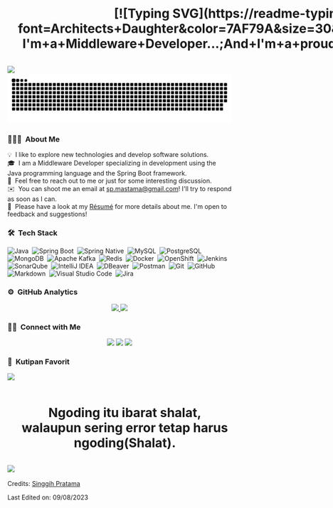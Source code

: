 <div id="user-content-toc">
  <ul align="center">
    <summary>
      <h1 style="display: inline-block">
        [![Typing SVG](https://readme-typing-svg.herokuapp.com?font=Architects+Daughter&color=7AF79A&size=30&lines=Hey!+It's+Singgih%20Pratama!;
        I'm+a+Middleware+Developer...;And+I'm+a+proud+Indonesia)](https://git.io/typing-svg)
      </h1>
    </summary>
  </ul>
</div>

<!--horizontal divider(gradiant)-->
<img src="https://user-images.githubusercontent.com/73097560/115834477-dbab4500-a447-11eb-908a-139a6edaec5c.gif">

<!--- snake -->
<div align="center">
  <a href="https://mastama.github.io/mastama/">
  <img  src="https://github.com/1999AZZAR/1999AZZAR/blob/main/resources/img/grid-snake.svg"
       alt="snake" /></a>
</div>

### 👨🏻‍💻 &nbsp;About Me

💡 &nbsp;I like to explore new technologies and develop software solutions.\
🎓 &nbsp;I am a Middleware Developer specializing in development using the Java programming language and the Spring Boot framework.\
💬 &nbsp;Feel free to reach out to me or just for some interesting discussion.\
✉️ &nbsp;You can shoot me an email at sp.mastama@gmail.com! I'll try to respond as soon as I can.\
📄 &nbsp;Please have a look at my [Résumé]() for more details about me. I'm open to feedback and suggestions!

### 🛠 &nbsp;Tech Stack

![Java](https://img.shields.io/badge/-Java-05122A?style=flat&logo=Java&logoColor=FFA518)&nbsp;
![Spring Boot](https://img.shields.io/badge/-Spring%20Boot-6DB33F?style=flat&logo=spring&logoColor=white)&nbsp;
![Spring Native](https://img.shields.io/badge/-Spring%20Native-6DB33F?style=flat&logo=spring&logoColor=white)&nbsp;
![MySQL](https://img.shields.io/badge/-MySQL-4479A1?style=flat&logo=mysql&logoColor=white)&nbsp;
![PostgreSQL](https://img.shields.io/badge/-PostgreSQL-336791?style=flat&logo=postgresql&logoColor=white)&nbsp;
![MongoDB](https://img.shields.io/badge/-MongoDB-47A248?style=flat&logo=mongodb&logoColor=white)&nbsp;
![Apache Kafka](https://img.shields.io/badge/-Apache%20Kafka-231F20?style=flat&logo=apache-kafka&logoColor=white)&nbsp;
![Redis](https://img.shields.io/badge/-Redis-DC382D?style=flat&logo=redis&logoColor=white)&nbsp;
![Docker](https://img.shields.io/badge/-Docker-2496ED?style=flat&logo=docker&logoColor=white)&nbsp;
![OpenShift](https://img.shields.io/badge/-OpenShift-EE0000?style=flat&logo=red-hat-open-shift&logoColor=white)&nbsp;
![Jenkins](https://img.shields.io/badge/-Jenkins-D24939?style=flat&logo=jenkins&logoColor=white)&nbsp;
![SonarQube](https://img.shields.io/badge/-SonarQube-4E9BCD?style=flat&logo=sonarqube&logoColor=white)&nbsp;
![IntelliJ IDEA](https://img.shields.io/badge/-IntelliJ%20IDEA-000000?style=flat&logo=intellij-idea&logoColor=white)&nbsp;
![DBeaver](https://img.shields.io/badge/-DBeaver-000000?style=flat&logo=dbeaver&logoColor=white)&nbsp;
![Postman](https://img.shields.io/badge/-Postman-FF6C37?style=flat&logo=postman&logoColor=white)&nbsp;
![Git](https://img.shields.io/badge/-Git-05122A?style=flat&logo=git)&nbsp;
![GitHub](https://img.shields.io/badge/-GitHub-05122A?style=flat&logo=github)&nbsp;
![Markdown](https://img.shields.io/badge/-Markdown-05122A?style=flat&logo=markdown)&nbsp;
![Visual Studio Code](https://img.shields.io/badge/-Visual%20Studio%20Code-05122A?style=flat&logo=visual-studio-code&logoColor=007ACC)&nbsp;
![Jira](https://img.shields.io/badge/-Jira-0052CC?style=flat&logo=Jira&logoColor=white)&nbsp;

### ⚙️ &nbsp;GitHub Analytics

<p align="center">
<a href="https://github.com/mastama">
  <img height="180em" src="https://github-readme-stats-eight-theta.vercel.app/api?username=mastama&show_icons=true&theme=algolia&include_all_commits=true&count_private=true"/>
  <img height="180em" src="https://github-readme-stats-eight-theta.vercel.app/api/top-langs/?username=mastama&layout=compact&langs_count=8&theme=algolia"/>
</a>
</p>

### 🤝🏻 &nbsp;Connect with Me

<p align="center">
<a href="https://linkedin.com/in/singgih-pratama"><img src="https://img.shields.io/badge/-Singgih%20Pratama-0077B5?style=flat&logo=Linkedin&logoColor=white"/></a>
<a href="mailto:sp.mastama@gmail.com"><img src="https://img.shields.io/badge/-sp.mastama@gmail.com-D14836?style=flat&logo=Gmail&logoColor=white"/></a>
<a href="https://instagram.com/s_mastama"><img src="https://img.shields.io/badge/-@s_mastama__-E4405F?style=flat&logo=Instagram&logoColor=white"/></a>
</p>


### 🎯 &nbsp;Kutipan Favorit
<!--horizontal divider(gradiant)-->
<img src="https://user-images.githubusercontent.com/73097560/115834477-dbab4500-a447-11eb-908a-139a6edaec5c.gif">
<div id="user-content-toc">
  <ul align="center">
    <summary><h1 style="display: inline-block">Ngoding itu ibarat shalat, walaupun sering error tetap harus ngoding(Shalat).</h1></summary>
  </ul>
</div>
<!--horizontal divider(gradiant)-->
<img src="https://user-images.githubusercontent.com/73097560/115834477-dbab4500-a447-11eb-908a-139a6edaec5c.gif">

Credits: [Singgih Pratama](https://github.com/mastama)

Last Edited on: 09/08/2023
